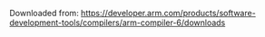 Downloaded from: 
https://developer.arm.com/products/software-development-tools/compilers/arm-compiler-6/downloads